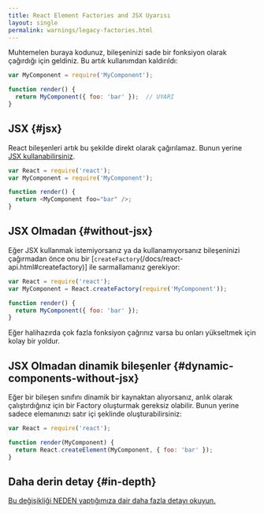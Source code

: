 ```yaml
---
title: React Element Factories and JSX Uyarısı
layout: single
permalink: warnings/legacy-factories.html
---
```


Muhtemelen buraya kodunuz, bileşeninizi sade bir fonksiyon olarak çağırdığı için geldiniz. Bu artık kullanımdan kaldırıldı:

```javascript
var MyComponent = require('MyComponent');

function render() {
  return MyComponent({ foo: 'bar' });  // UYARI
}
```

## JSX {#jsx}

React bileşenleri artık bu şekilde direkt olarak çağırılamaz. Bunun yerine [JSX kullanabilirsiniz](/docs/jsx-in-depth.html).

```javascript
var React = require('react');
var MyComponent = require('MyComponent');

function render() {
  return <MyComponent foo="bar" />;
}
```

## JSX Olmadan {#without-jsx}

Eğer JSX kullanmak istemiyorsanız ya da kullanamıyorsanız bileşeninizi çağırmadan önce onu bir [`createFactory`(/docs/react-api.html#createfactory)] ile sarmallamanız gerekiyor:

```javascript
var React = require('react');
var MyComponent = React.createFactory(require('MyComponent'));

function render() {
  return MyComponent({ foo: 'bar' });
}
```

Eğer halihazırda çok fazla fonksiyon çağrınız varsa bu onları yükseltmek için kolay bir yoldur.

## JSX Olmadan dinamik bileşenler {#dynamic-components-without-jsx}

Eğer bir bileşen sınıfını dinamik bir kaynaktan alıyorsanız, anlık olarak çalıştırdığınız için bir Factory oluşturmak gereksiz olabilir. Bunun yerine sadece elemanınızı satır içi şeklinde oluşturabilirsiniz:

```javascript
var React = require('react');

function render(MyComponent) {
  return React.createElement(MyComponent, { foo: 'bar' });
}
```

## Daha derin detay {#in-depth}

[Bu değişikliği NEDEN yaptığımıza dair daha fazla detayı okuyun.](https://gist.github.com/sebmarkbage/d7bce729f38730399d28)
